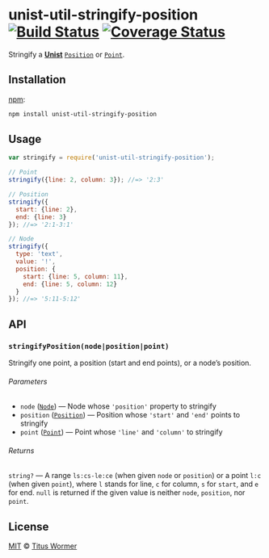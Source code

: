 # unist-util-stringify-position [![Build Status][build-badge]][build-page] [![Coverage Status][coverage-badge]][coverage-page]

Stringify a [**Unist**][unist] [`Position`][position] or [`Point`][point].

## Installation

[npm][]:

```bash
npm install unist-util-stringify-position
```

## Usage

```javascript
var stringify = require('unist-util-stringify-position');

// Point
stringify({line: 2, column: 3}); //=> '2:3'

// Position
stringify({
  start: {line: 2},
  end: {line: 3}
}); //=> '2:1-3:1'

// Node
stringify({
  type: 'text',
  value: '!',
  position: {
    start: {line: 5, column: 11},
    end: {line: 5, column: 12}
  }
}); //=> '5:11-5:12'
```

## API

### `stringifyPosition(node|position|point)`

Stringify one point, a position (start and end points), or
a node’s position.

###### Parameters

*   `node` ([`Node`][node])
    — Node whose `'position'` property to stringify
*   `position` ([`Position`][position])
    — Position whose `'start'` and `'end'` points to stringify
*   `point` ([`Point`][point])
    — Point whose `'line'` and `'column'` to stringify

###### Returns

`string?` — A range `ls:cs-le:ce` (when given `node` or
`position`) or a point `l:c` (when given `point`), where `l` stands
for line, `c` for column, `s` for `start`, and `e` for
end.  `null` is returned if the given value is neither `node`,
`position`, nor `point`.

## License

[MIT][license] © [Titus Wormer][author]

<!-- Definition -->

[build-badge]: https://img.shields.io/travis/syntax-tree/unist-util-stringify-position.svg

[build-page]: https://travis-ci.org/syntax-tree/unist-util-stringify-position

[coverage-badge]: https://img.shields.io/codecov/c/github/syntax-tree/unist-util-stringify-position.svg

[coverage-page]: https://codecov.io/github/syntax-tree/unist-util-stringify-position?branch=master

[npm]: https://docs.npmjs.com/cli/install

[license]: LICENSE

[author]: http://wooorm.com

[unist]: https://github.com/syntax-tree/unist

[node]: https://github.com/syntax-tree/unist#node

[position]: https://github.com/syntax-tree/unist#position

[point]: https://github.com/syntax-tree/unist#point
